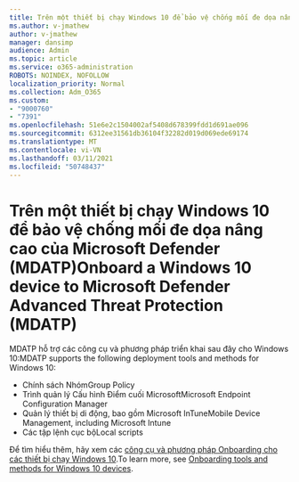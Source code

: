 ```yaml
---
title: Trên một thiết bị chạy Windows 10 để bảo vệ chống mối đe dọa nâng cao của Microsoft Defender (MDATP)
ms.author: v-jmathew
author: v-jmathew
manager: dansimp
audience: Admin
ms.topic: article
ms.service: o365-administration
ROBOTS: NOINDEX, NOFOLLOW
localization_priority: Normal
ms.collection: Adm_O365
ms.custom:
- "9000760"
- "7391"
ms.openlocfilehash: 51e6e2c1504002af5408d678399fdd1d691ae096
ms.sourcegitcommit: 6312ee31561db36104f32282d019d069ede69174
ms.translationtype: MT
ms.contentlocale: vi-VN
ms.lasthandoff: 03/11/2021
ms.locfileid: "50748437"
---
```

# <a name="onboard-a-windows-10-device-to-microsoft-defender-advanced-threat-protection-mdatp"></a><span data-ttu-id="76dc0-102">Trên một thiết bị chạy Windows 10 để bảo vệ chống mối đe dọa nâng cao của Microsoft Defender (MDATP)</span><span class="sxs-lookup"><span data-stu-id="76dc0-102">Onboard a Windows 10 device to Microsoft Defender Advanced Threat Protection (MDATP)</span></span>

<span data-ttu-id="76dc0-103">MDATP hỗ trợ các công cụ và phương pháp triển khai sau đây cho Windows 10:</span><span class="sxs-lookup"><span data-stu-id="76dc0-103">MDATP supports the following deployment tools and methods for Windows 10:</span></span>

- <span data-ttu-id="76dc0-104">Chính sách Nhóm</span><span class="sxs-lookup"><span data-stu-id="76dc0-104">Group Policy</span></span>
- <span data-ttu-id="76dc0-105">Trình quản lý Cấu hình Điểm cuối Microsoft</span><span class="sxs-lookup"><span data-stu-id="76dc0-105">Microsoft Endpoint Configuration Manager</span></span>
- <span data-ttu-id="76dc0-106">Quản lý thiết bị di động, bao gồm Microsoft InTune</span><span class="sxs-lookup"><span data-stu-id="76dc0-106">Mobile Device Management, including Microsoft Intune</span></span>
- <span data-ttu-id="76dc0-107">Các tập lệnh cục bộ</span><span class="sxs-lookup"><span data-stu-id="76dc0-107">Local scripts</span></span>

<span data-ttu-id="76dc0-108">Để tìm hiểu thêm, hãy xem các [công cụ và phương pháp Onboarding cho các thiết bị chạy Windows 10](https://go.microsoft.com/fwlink/?linkid=2143460).</span><span class="sxs-lookup"><span data-stu-id="76dc0-108">To learn more, see [Onboarding tools and methods for Windows 10 devices](https://go.microsoft.com/fwlink/?linkid=2143460).</span></span>
